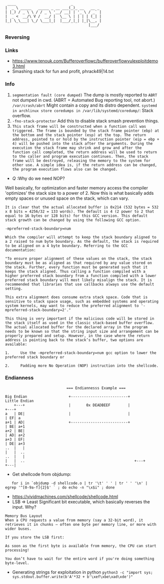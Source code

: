 ```

 ____                         _             
|  _ \ _____   _____ _ __ ___(_)_ __   __ _ 
| |_) / _ \ \ / / _ \ '__/ __| | '_ \ / _` |
|  _ <  __/\ V /  __/ |  \__ \ | | | | (_| |
|_| \_\___| \_/ \___|_|  |___/_|_| |_|\__, |
                                      |___/ 
```

### Reversing
<wikipedia reverse engineering>

### Links
* https://www.tenouk.com/Bufferoverflowc/bufferoverflowvulexploitdemo3.html
* Smashing stack for fun and profit, phrack49|14.txt

### Info
1. `segmentation fault (core dumped)` The dump is mostly reported to `ABRT` not dumped in cwd. (ABRT = Automated Bug reporting tool, not abort.) 
   `/var/crash/abrt` Might contain a copy and its distro dependent.
   `systemd in archlinux store coredumps in /var/lib/systemd/coredump/`: Stack overflow.
2. `-fno-stack-protector` Add this to disable stack smash prevention things.
3. ``` This stack frame will be constructed when a function call was triggered. The frame is bounded by the stack frame pointer (ebp) at the bottom and the stack pointer (esp) at the top. The return address, pointed to or hold by the instruction pointer (eip = ebp + 4) will be pushed into the stack after the arguments. During the execution the stack frame may shrink and grow and after the function call completed, the return address will be used to return to the caller and program execution continues. Then, the stack frame will be destroyed, releasing the memory to the system for other use. A simple idea is, if the return address can be changed, the program execution flows also can be changed. ```

* *Q* :Why do we need NOP? 

Well basically, for optimization and faster memory access the compiler 'optimizes' the stack size to a power of 2. Now this is what basically adds empty spaces or unused space on the stack, which can vary.

```
It is clear that the actual allocated buffer is 0x214 (532 bytes = 532 x 8 bits = 4256/32 = 133 words). The default is 4 (2 power to 2 that equal to 16 bytes or 128 bits) for this GCC version. This default stack growth can be changed by using the following GCC option.

-mpreferred-stack-boundary=num

Which the compiler will attempt to keep the stack boundary aligned to a 2 raised to num byte boundary. As the default, the stack is required to be aligned on a 4 byte boundary. Referring to the GCC documentation:

"To ensure proper alignment of these values on the stack, the stack boundary must be as aligned as that required by any value stored on the stack. Further, every function must be generated such that it keeps the stack aligned. Thus calling a function compiled with a higher preferred stack boundary from a function compiled with a lower preferred stack boundary will most likely misalign the stack. It is recommended that libraries that use callbacks always use the default setting.

This extra alignment does consume extra stack space. Code that is sensitive to stack space usage, such as embedded systems and operating system kernels, may want to reduce the preferred alignment to '-mpreferred-stack-boundary=2'."

This thing is very important if the malicious code will be stored in the stack itself as used in the classic stack-based buffer overflow. The actual allocated buffer for the declared array in the program needs to be known so that the string input size and arrangement can be properly prepared and setup. However, in the case where the return address is pointing back to the stack’s buffer, two options are available:

1.     Use the -mpreferred-stack-boundary=num gcc option to lower the preferred stack boundary or

2.     Padding more No Operation (NOP) instruction into the shellcode.
```

### Endianness

```
                            === Endiannesss Example ===
                            
Big Endian                   +--------------------------+           Little Endian
    +---+                    |       0x DEADBEEF        |              +---+
a   | DE|                    |                          |              | EF| a
a+1 | AD|                    +--------------------------+              | BE| a+1
a+2 | BE|                                                              | AD| a+2
a+3 | EF|                                                              | DE| a+3
..  |   |                                                              |   |  ..
..  |   |                                                              |   |  ..                                                  +---+                                                              +---|

```

* Get shellcode from objdump:
```
   for i in `objdump -d shellcode.o | tr '\t' ' ' | tr ' ' '\n' | egrep '^[0-9a-f]{2}$' ` ; do echo -n "\x$i" ; done
```
* https://vividmachines.com/shellcode/shellcode.html
* LSB => Least Significant bit executable, which basically reverses the input. Why? 
```
Memory Bus Layout
When a CPU requests a value from memory (say a 32-bit word), it retrieves it in chunks — often one byte per memory line, or more with wider buses.

If you store the LSB first:

As soon as the first byte is available from memory, the CPU can start processing!

You don’t have to wait for the entire word if you're doing something byte-level.

``` 
* Generating strings for exploitation in python `python3 -c "import sys; sys.stdout.buffer.write(b'A'*32 + b'\xef\xbe\xad\xde')"
`
